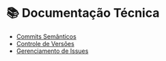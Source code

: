 # 📚 Documentação Técnica

- [Commits Semânticos](./conventional_commits.md)
- [Controle de Versões](./versionamento.md)
- [Gerenciamento de Issues](./issues.md)
